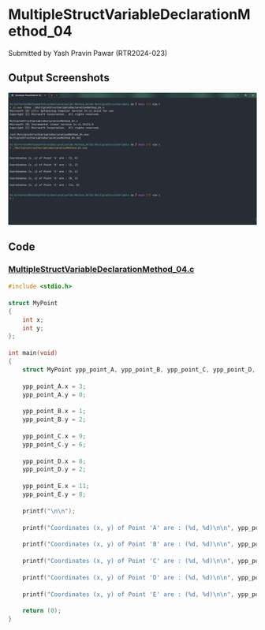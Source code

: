# MultipleStructVariableDeclarationMethod_04

Submitted by Yash Pravin Pawar (RTR2024-023)

## Output Screenshots
![output.png](./02-Screenshots/output.png)

## Code
### [MultipleStructVariableDeclarationMethod_04.c](./01-Code/MultipleStructVariableDeclarationMethod_04.c)
```c
#include <stdio.h>

struct MyPoint
{
    int x;
    int y;
};

int main(void)
{
    struct MyPoint ypp_point_A, ypp_point_B, ypp_point_C, ypp_point_D, ypp_point_E;

    ypp_point_A.x = 3;
    ypp_point_A.y = 0;

    ypp_point_B.x = 1;
    ypp_point_B.y = 2;

    ypp_point_C.x = 9;
    ypp_point_C.y = 6;

    ypp_point_D.x = 8;
    ypp_point_D.y = 2;

    ypp_point_E.x = 11;
    ypp_point_E.y = 8;

    printf("\n\n");

    printf("Coordinates (x, y) of Point 'A' are : (%d, %d)\n\n", ypp_point_A.x, ypp_point_A.y);

    printf("Coordinates (x, y) of Point 'B' are : (%d, %d)\n\n", ypp_point_B.x, ypp_point_B.y);

    printf("Coordinates (x, y) of Point 'C' are : (%d, %d)\n\n", ypp_point_C.x, ypp_point_C.y);

    printf("Coordinates (x, y) of Point 'D' are : (%d, %d)\n\n", ypp_point_D.x, ypp_point_D.y);

    printf("Coordinates (x, y) of Point 'E' are : (%d, %d)\n\n", ypp_point_E.x, ypp_point_E.y);

    return (0);
}

```
